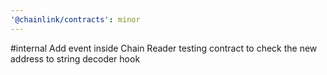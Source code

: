 ```yaml
---
'@chainlink/contracts': minor
---
```


#internal Add event inside Chain Reader testing contract to check the new address to string decoder hook

